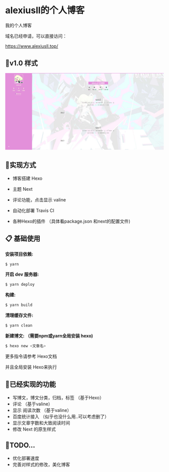 <!--
 * @Author: linkenzone
 * @Date: 2021-06-21 14:10:30
 * @Descripttion: Do not edit
-->
# alexiusll的个人博客
我的个人博客

域名已经申请，可以直接访问：

https://www.alexiusll.top/

## 💙v1.0 样式

![1.0样式](https://github.com/alexiusll/alexiusll.github.io/blob/main/GitImages/100.png?raw=true)

## 🎈实现方式

- 博客搭建 Hexo

- 主题 Next

- 评论功能，点击显示 valine

- 自动化部署 Travis CI

- 各种Hexo的插件 （具体看package.json 和next的配置文件)

  

## 📋 基础使用

**安装项目依赖:**

```bash
$ yarn
```

**开启 dev 服务器:**

```bash
$ yarn deploy
```

**构建:**

```bash
$ yarn build
```

**清理缓存文件:**

```bash
$ yarn clean
```

**新建博文: （需要npm或yarn全局安装 hexo)**

```bash
$ hexo new <文章名>
```



更多指令请参考 Hexo文档

并且全局安装 Hexo来执行



## 📗已经实现的功能

- 写博文，博文分类，归档，标签 （基于Hexo）
- 评论 （基于valine）
- 显示 阅读次数 （基于valine）
- 百度统计接入 （似乎也没什么用..可以考虑删了）
- 显示文章字数和大致阅读时间
- 修改 Next 的原生样式



## 🔵TODO...

- 优化部署速度
- 完善对样式的修改，美化博客

